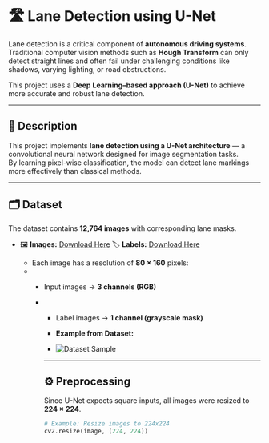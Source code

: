 # 🛣️ Lane Detection using U-Net

Lane detection is a critical component of **autonomous driving systems**.  
Traditional computer vision methods such as **Hough Transform** can only detect straight lines and often fail under challenging conditions like shadows, varying lighting, or road obstructions.  

This project uses a **Deep Learning–based approach (U-Net)** to achieve more accurate and robust lane detection.

---

## 📘 Description

This project implements **lane detection using a U-Net architecture** — a convolutional neural network designed for image segmentation tasks.  
By learning pixel-wise classification, the model can detect lane markings more effectively than classical methods.

---

## 🗂️ Dataset

The dataset contains **12,764 images** with corresponding lane masks.

- 🖼️ **Images:** [Download Here](https://www.dropbox.com/s/rrh8lrdclzlnxzv/full_CNN_train.p?dl=0)
  🏷️ **Labels:** [Download Here](https://www.dropbox.com/s/ak850zqqfy6ily0/full_CNN_labels.p?dl=0)
 
  - Each image has a resolution of **80 × 160** pixels:
  - - Input images → **3 channels (RGB)**
    - - Label images → **1 channel (grayscale mask)**
     
      - **Example from Dataset:**
     
      - ![Dataset Sample](assets/dataset_sample.png)
     
      - ---

      ## ⚙️ Preprocessing

      Since U-Net expects square inputs, all images were resized to **224 × 224**.

      ```python
      # Example: Resize images to 224x224
      cv2.resize(image, (224, 224))
